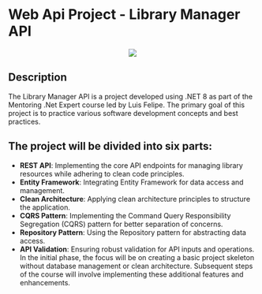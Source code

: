 # Web Api Project - Library Manager API 
<p align="center">
<img loading="lazy" src="http://img.shields.io/static/v1?label=STATUS&message=EM%20DESENVOLVIMENTO&color=GREEN&style=for-the-badge"/>
</p>

## Description

The Library Manager API is a project developed using .NET 8 as part of the Mentoring .Net Expert course led by Luis Felipe. The primary goal of this project is to practice various software development concepts and best practices.

## The project will be divided into six parts:

- **REST API**: Implementing the core API endpoints for managing library resources while adhering to clean code principles.
- **Entity Framework**: Integrating Entity Framework for data access and management.
- **Clean Architecture**: Applying clean architecture principles to structure the application.
- **CQRS Pattern**: Implementing the Command Query Responsibility Segregation (CQRS) pattern for better separation of concerns.
- **Repository Pattern**: Using the Repository pattern for abstracting data access.
- **API Validation**: Ensuring robust validation for API inputs and operations.
In the initial phase, the focus will be on creating a basic project skeleton without database management or clean architecture. Subsequent steps of the course will involve implementing these additional features and enhancements.

